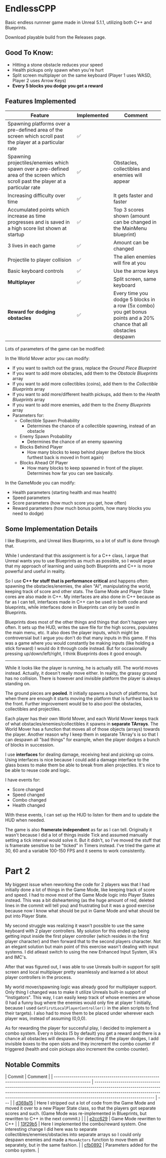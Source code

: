 # EndlessCPP

Basic endless runnner game made in Unreal 5.1.1, utilizing both C++ and Blueprints.

Download playable build from the Releases page.

## Good To Know:

- Hitting a stone obstacle reduces your speed
- Health pickups only spawn when you're hurt
- Split screen multiplayer on the same keyboard (Player 1 uses WASD, Player 2 uses Arrow Keys)
- **Every 5 blocks you dodge you get a reward**

## Features Implemented

| Feature                                                                                                                          | Implemented | Comment                                                                                                            |
| -------------------------------------------------------------------------------------------------------------------------------- | ----------- | ------------------------------------------------------------------------------------------------------------------ |
| Spawning platforms over a pre-defined area of the screen which scroll past the player at a particular rate                       | ✅          |                                                                                                                    |
| Spawning projectiles/enemies which spawn over a pre-defined area of the screen which scroll past the player at a particular rate | ✅          | Obstacles, collectibles and enemies will appear                                                                    |
| Increasing difficulty over time                                                                                                  | ✅          | It gets faster and faster                                                                                          |
| Accumulated points which increase as time progresses and is saved in a high score list shown at startup                          | ✅          | Top 3 scores shown (amount can be changed in the MainMenu blueprint)                                               |
| 3 lives in each game                                                                                                             | ✅          | Amount can be changed                                                                                              |
| Projectile to player collision                                                                                                   | ✅          | The alien enemies will fire at you                                                                                 |
| Basic keyboard controls                                                                                                          | ✅          | Use the arrow keys                                                                                                 |
| **Multiplayer**                                                                                                                  | ✅          | Split screen, same keyboard                                                                                        |
| **Reward for dodging obstacles**                                                                                                 | ✅          | Every time you dodge 5 blocks in a row (5x combo) you get bonus points and a 20% chance that all obstacles despawn |

Lots of parameters of the game can be modified:

In the World Mover actor you can modify:

- If you want to switch out the grass, replace the _Ground Piece Blueprint_
- If you want to add more obstacles, add them to the _Obstacle Blueprints_ array
- If you want to add more collectibles (coins), add them to the _Collectible Blueprints_ array
- If you want to add more/different health pickups, add them to the _Health Blueprints_ array
- If you want to add more enemies, add them to the _Enemy Blueprints_ array
- Parameters for:
  - Collectible Spawn Probability
    - Determines the chance of a collectible spawning, instead of an obstacle
  - Enemy Spawn Probability
    - Determines the chance of an enemy spawning
  - Blocks Behind Player
    - How many blocks to keep behind player (before the block furthest back is moved in front again)
  - Blocks Ahead Of Player
    - How many blocks to keep spawned in front of the player. Determines how far you can see basically.

In the GameMode you can modify:

- Health parameters (starting health and max health)
- Speed parameters
- Score parameters (how much score you get, how often)
- Reward parameters (how much bonus points, how many blocks you need to dodge)

## Some Implementation Details

I like Blueprints, and Unreal likes Blueprints, so a lot of stuff is done through that.

While I understand that this assignment is for a C++ class, I argue that Unreal wants you to use Blueprints as much as possible, so I would argue that my approach of learning and using both Blueprints and C++ is more powerful and useful in reality.

So I use **C++ for stuff that is performance critical** and happens often: spawning the obstacles/enemies, the alien "AI", manipulating the world, keeping track of score and other stats. The Game Mode and Player State cores are also made in C++. My interfaces are also done in C++ because as far as I can tell, interfaces made in C++ can be used in both code and blueprints, while interfaces done in Blueprints can only be used in Blueprints.

Blueprints does most of the other things and things that don't happen very often. It sets up the HUD, writes the save file for the high scores, populates the main menu, etc. It also does the player inputs, which might be controversial but I argue you don't do that many inputs in this game. If this was a game where you would constantly be making inputs (like holding a stick forward) I would do it through code instead. But for occasionally pressing up/down/left/right, I think Blueprints does it good enough.

---

While it looks like the player is running, he is actually still. The world moves instead. Actually, it doesn't really move either. In reality, the grassy ground has no collision. There is however and invisible platform the player is always standing on.

The ground pieces are **pooled**. It initially spawns a bunch of platforms, but when there are enough it starts moving the platform that is furthest back to the front.
Further improvement would be to also pool the obstacles, collectibles and projectiles.

Each player has their own World Mover, and each World Mover keeps track of what obstacles/enemies/collectibles it spawns in **separate TArrays**. The World Mover has a function that moves all of those objects (arrays) towards the player. Another reason why I keep them in separate TArray's is so that I can despawn all "bad things" for example, when the player dodges a bunch of blocks in succession.

I use **interfaces** for dealing damage, receiving heal and picking up coins. Using interfaces is nice because I could add a damage interface to the glass boxes to make them be able to break from alien projectiles. It's nice to be able to reuse code and logic.

I have events for:

- Score changed
- Speed changed
- Combo changed
- Health changed

With these events, I can set up the HUD to listen for them and to update the HUD when needed.

The game is also **framerate independent** as far as I can tell. Originally it wasn't because I did a lot of things inside Tick and assumed manually setting a tick interval would solve it. But it didn't, so I've moved the stuff that is framerate sensitive to be "ticked" in Timers instead. I've tried the game at 30, 60 and a variable 100-150 FPS and it seems to work consistently.

# Part 2

My biggest issue when reworking the code for 2 players was that I had initially done a lot of things in the Game Mode, like keeping track of score and speed. I had to move most of the Game Mode logic into Player States instead. This was a bit disheartening (as the huge amount of red, deleted lines in the commit will tell you) and frustrating but it was a good exercise because now I know what should be put in Game Mode and what should be put into Player State.

My second struggle was realizing it wasn't possible to use the same keyboard with 2 player controllers. My solution for this ended up being getting input inside the first player controller (which resides in the first player character) and then forward that to the second players character. Not an elegant solution but main point of this exercise wasn't dealing with input systems. I did atleast switch to using the new Enhanced Input System, IA's and IMC's.

After that was figured out, I was able to use Unreals built-in support for split screen and local multiplayer pretty seamlessly and learned a lot about player controllers in the process.

My world mover/spawning logic was already good for multiplayer support. Only thing I changed was to make it utilize Unreals built-in support of "Instigators". This way, I can easily keep track of whose enemies are whose (I had a funny bug where the enemies would only fire at player 1 initially, because I used `GetFirstLocalPlayerController()` in the alien scripts to find their targets). I also had to move them to be placed under wherever each player was, instead of assuming (0,0,0).

As for rewarding the player for succesful play, I decided to implement a combo system. Every n blocks (5 by default) you get a reward and there is a chance all obstacles will despawn. For detecting if the player dodges, I add invisible boxes to the open slots and they increment the combo counter if triggered (health and coin pickups also increment the combo counter).

## Notable Commits

| Commit                                                                                           | Comment                                                                                                                                                                                                                                                                  |
| ------------------------------------------------------------------------------------------------ | ------------------------------------------------------------------------------------------------------------------------------------------------------------------------------------------------------------------------------------------------------------------------ | --- |
| [d369a15](https://github.com/lambdan/EndlessCPP/commit/d369a158f908078d5e2853f799ef1b247fac3046) | Here I stripped out a lot of code from the Game Mode and moved it over to a new Player State class, so that the players got separate scores and such. (Game Mode was re-implemented in Blueprints, but rewritten to C++ in the next commit.)                             |     |
| [e2cc629](https://github.com/lambdan/EndlessCPP/commit/e2cc629ab93e275627f64b48948f23d90ec77d1e) | Game Mode rewritten to C++                                                                                                                                                                                                                                               |
| [13f29b5](https://github.com/lambdan/EndlessCPP/commit/13f29b57af8b0e2111e2280ce6c61192a33f4937) | Here I implemented the combo/reward system. One interesting change I did here was to separate collectibles/enemies/obstacles into separate arrays so I could only despawn enemies and made a `MoveActors` function to move them all separately, but in the same fashion. |
| [cfb0892](https://github.com/lambdan/EndlessCPP/commit/cfb08924355b9a52eb81b447ff15717fbe7973fc) | Parameters added for the combo system.                                                                                                                                                                                                                                   |
